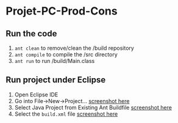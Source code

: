 # Projet-PC-Prod-Cons

## Run the code

1. ```ant clean``` to remove/clean the /build repository
2. ```ant compile``` to compile the /src directory
3. ```ant run``` to run /build/Main.class

## Run project under Eclipse

1. Open Eclipse IDE
2. Go into File->New->Project...
[screenshot here](https://kdrive.infomaniak.com/app/share/863528/f1053e3a-90f6-4e61-8cb0-351c9679fdf3)
3. Select Java Project from Existing Ant Buildfile
[screenshot here](https://kdrive.infomaniak.com/app/share/863528/b7a91818-ceac-4ad2-b5c0-660ad48b2f35)
4. Select the ```build.xml``` file
[screenshot here](https://kdrive.infomaniak.com/app/share/863528/d58cf381-9093-4178-aeae-d252595cfb18)